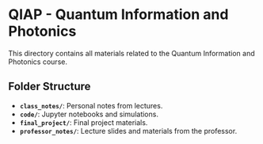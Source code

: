 # QIAP - Quantum Information and Photonics

This directory contains all materials related to the Quantum Information and Photonics course.

## Folder Structure

- **`class_notes/`**: Personal notes from lectures.
- **`code/`**: Jupyter notebooks and simulations.
- **`final_project/`**: Final project materials.
- **`professor_notes/`**: Lecture slides and materials from the professor.
